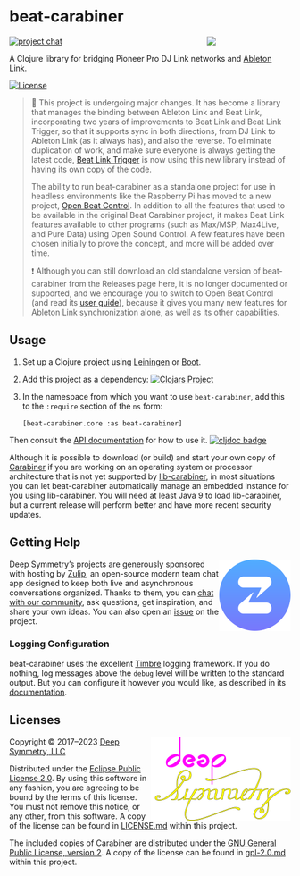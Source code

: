 # beat-carabiner

<image align="right" width="150" src="doc/assets/carabiner.png">

[![project chat](https://img.shields.io/badge/chat-on%20zulip-brightgreen)](https://deep-symmetry.zulipchat.com/#narrow/stream/278354-carabiner)

A Clojure library for bridging Pioneer Pro DJ Link networks and
[Ableton Link](https://www.ableton.com/en/link/).

[![License](https://img.shields.io/badge/License-Eclipse%20Public%20License%202.0-blue.svg)](#licenses)

> :construction: This project is undergoing major changes. It has
> become a library that manages the binding between Ableton Link and
> Beat Link, incorporating two years of improvements to Beat Link and
> Beat Link Trigger, so that it supports sync in both directions, from
> DJ Link to Ableton Link (as it always has), and also the reverse. To
> eliminate duplication of work, and make sure everyone is always
> getting the latest code, [Beat Link
> Trigger](https://github.com/Deep-Symmetry/beat-link-trigger) is now
> using this new library instead of having its own copy of the code.
>
> The ability to run beat-carabiner as a standalone project for use in
> headless environments like the Raspberry Pi has moved to a new
> project, [Open Beat
> Control](https://github.com/Deep-Symmetry/open-beat-control). In
> addition to all the features that used to be available in the
> original Beat Carabiner project, it makes Beat Link features
> available to other programs (such as Max/MSP, Max4Live, and Pure
> Data) using Open Sound Control. A few features have been chosen
> initially to prove the concept, and more will be added over time.
>
> :exclamation: Although you can still download an old standalone
> version of beat-carabiner from the Releases page here, it is no
> longer documented or supported, and we encourage you to switch to
> Open Beat Control (and read its [user
> guide](https://obc-guide.deepsymmetry.org/)), because it gives you
> many new features for Ableton Link synchronization alone, as well as
> its other capabilities.

## Usage

1. Set up a Clojure project using [Leiningen](http://leiningen.org) or
   [Boot](https://github.com/boot-clj/boot#boot--).

1. Add this project as a dependency:
   [![Clojars Project](https://img.shields.io/clojars/v/beat-carabiner.svg)](https://clojars.org/beat-carabiner)

1. In the namespace from which you want to use `beat-carabiner`,
   add this to the `:require` section of the `ns` form:

       [beat-carabiner.core :as beat-carabiner]

Then consult the [API
documentation](https://cljdoc.org/d/beat-carabiner/beat-carabiner/CURRENT/api/beat-carabiner.core)
for how to use it. [![cljdoc
badge](https://cljdoc.org/badge/beat-carabiner/beat-carabiner)](https://cljdoc.org/d/beat-carabiner/beat-carabiner/CURRENT/api/beat-carabiner.core)

Although it is possible to download (or build) and start your own copy
of [Carabiner](https://github.com/Deep-Symmetry/carabiner) if you are
working on an operating system or processor architecture that is not
yet supported by
[lib-carabiner](https://github.com/Deep-Symmetry/lib-carabiner), in most
situations you can let beat-carabiner automatically manage an embedded
instance for you using lib-carabiner. You will need at least Java 9 to
load lib-carabiner, but a current release will perform better and have
more recent security updates.

## Getting Help

<a href="http://zulip.com"><img align="right" alt="Zulip logo"
 src="doc/assets/zulip-icon-circle.svg" width="128" height="128"></a>

Deep Symmetry&rsquo;s projects are generously sponsored with hosting
by <a href="https://zulip.com">Zulip</a>, an open-source modern team
chat app designed to keep both live and asynchronous conversations
organized. Thanks to them, you can <a
href="https://deep-symmetry.zulipchat.com/#narrow/stream/278354-carabiner">chat
with our community</a>, ask questions, get inspiration, and share your
own ideas. You can also open an
[issue](https://github.com/Deep-Symmetry/beat-carabiner/issues) on the
project.

### Logging Configuration

beat-carabiner uses the excellent
[Timbre](https://github.com/ptaoussanis/timbre) logging framework. If
you do nothing, log messages above the `debug` level will be written
to the standard output. But you can configure it however you would
like, as described in its
[documentation](https://github.com/ptaoussanis/timbre#configuration).

## Licenses

<a href="http://deepsymmetry.org"><img align="right" alt="Deep Symmetry"
 src="doc/assets/DS-logo-github.png" width="250" height="150"></a>

Copyright © 2017–2023 [Deep Symmetry, LLC](http://deepsymmetry.org)

Distributed under the [Eclipse Public License
2.0](https://opensource.org/licenses/EPL-2.0). By using this software
in any fashion, you are agreeing to be bound by the terms of this
license. You must not remove this notice, or any other, from this
software. A copy of the license can be found in
[LICENSE.md](https://github.com/Deep-Symmetry/beat-carabiner/blob/master/LICENSE.md)
within this project.

The included copies of Carabiner are distributed under the [GNU
General Public License, version
2](https://opensource.org/licenses/GPL-2.0). A copy of the license can be found in
[gpl-2.0.md](https://github.com/Deep-Symmetry/beat-carabiner/blob/master/gpl-2.0.md)
within this project.
